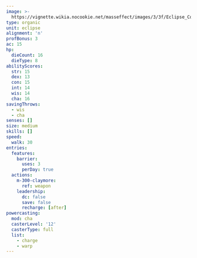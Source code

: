 ```yaml
---
image: >-
  https://vignette.wikia.nocookie.net/masseffect/images/3/3f/Eclipse_Commando.png/revision/latest?cb=20100625014253
type: organic
unit: eclipse
alignment: 'n'
profBonus: 3
ac: 15
hp:
  dieCount: 16
  dieType: 8
abilityScores:
  str: 15
  dex: 13
  con: 15
  int: 14
  wis: 14
  cha: 16
savingThrows:
  - wis
  - cha
senses: []
size: medium
skills: []
speed:
  walk: 30
entries:
  features:
    barrier:
      uses: 3
      perDay: true
  actions:
    m-300-claymore:
      ref: weapon
    leadership:
      dc: false
      save: false
      recharge: [after]
powercasting:
  mod: cha
  casterLevel: '12'
  casterType: full
  list:
    - charge
    - warp
---
```

